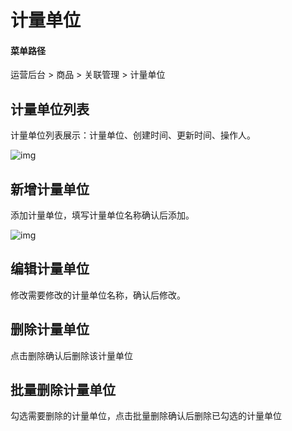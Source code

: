 # 计量单位

#### 菜单路径

运营后台 > 商品 > 关联管理 > 计量单位

## 计量单位列表

计量单位列表展示：计量单位、创建时间、更新时间、操作人。

![img](https://docs.sellwell.cn/help/images/goodsDanW.png)

## 新增计量单位

添加计量单位，填写计量单位名称确认后添加。

![img](https://docs.sellwell.cn/help/images/goodsDanwAdd.png)

## 编辑计量单位

修改需要修改的计量单位名称，确认后修改。

## 删除计量单位

点击删除确认后删除该计量单位

## 批量删除计量单位

勾选需要删除的计量单位，点击批量删除确认后删除已勾选的计量单位